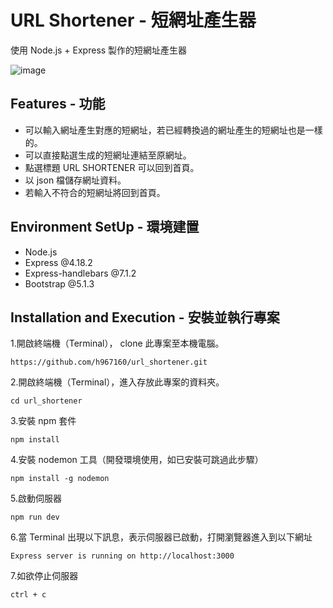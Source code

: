 # URL Shortener - 短網址產生器

使用 Node.js + Express 製作的短網址產生器

![image](https://github.com/h967160/url_shortener/assets/152831113/4a984eef-4a93-49d9-9c26-bcd32ea54ff5)

## Features - 功能

- 可以輸入網址產生對應的短網址，若已經轉換過的網址產生的短網址也是一樣的。
- 可以直接點選生成的短網址連結至原網址。
- 點選標題 URL SHORTENER 可以回到首頁。
- 以 json 檔儲存網址資料。
- 若輸入不符合的短網址將回到首頁。

## Environment SetUp - 環境建置

- Node.js
- Express @4.18.2
- Express-handlebars @7.1.2
- Bootstrap @5.1.3

## Installation and Execution - 安裝並執行專案

1.開啟終端機（Terminal）， clone 此專案至本機電腦。

```
https://github.com/h967160/url_shortener.git
```

2.開啟終端機（Terminal），進入存放此專案的資料夾。

```
cd url_shortener
```

3.安裝 npm 套件

```
npm install
```

4.安裝 nodemon 工具（開發環境使用，如已安裝可跳過此步驟）

```
npm install -g nodemon
```

5.啟動伺服器

```
npm run dev
```

6.當 Terminal 出現以下訊息，表示伺服器已啟動，打開瀏覽器進入到以下網址

```
Express server is running on http://localhost:3000
```

7.如欲停止伺服器

```
ctrl + c
```
